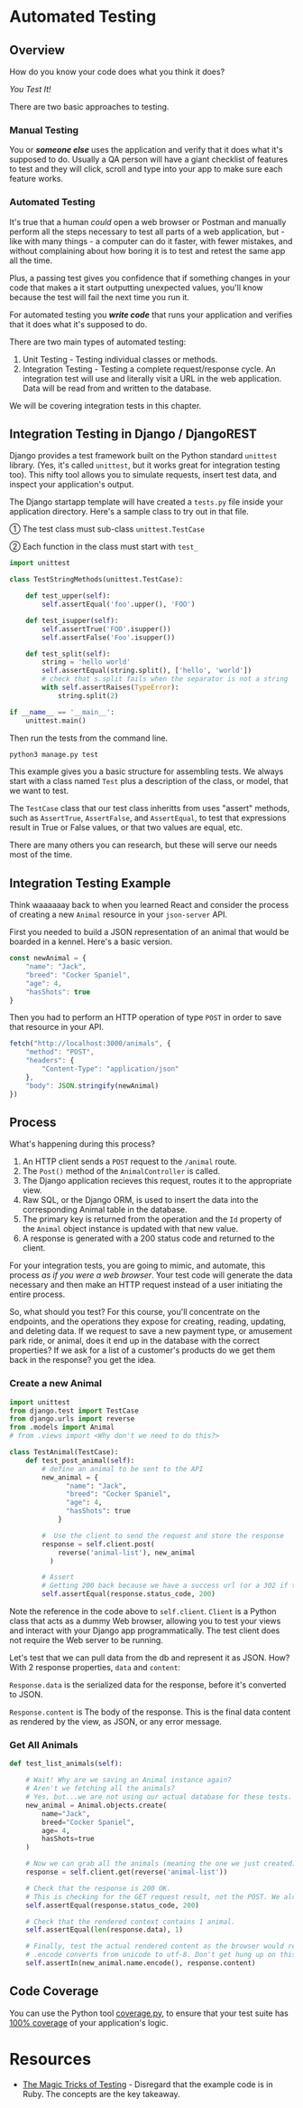 # Automated Testing

## Overview

How do you know your code does what you think it does?

_You Test It!_

There are two basic approaches to testing.

### Manual Testing

You or _**someone else**_ uses the application and verify that it does what it's supposed to do. Usually a QA person will have a giant checklist of features to test and they will click, scroll and type into your app to make sure each feature works.

### Automated Testing

It's true that a human _could_ open a web browser or Postman and manually perform all the steps necessary to test all parts of a web application, but - like with many things - a computer can do it faster, with fewer mistakes, and without complaining about how boring it is to test and retest the same app all the time.

Plus, a passing test gives you confidence that if something changes in your code that makes a it start outputting unexpected values, you'll know because the test will fail the next time you run it.

For automated testing you _**write code**_ that runs your application and verifies that it does what it's supposed to do.

There are two main types of automated testing:
1. Unit Testing - Testing individual classes or methods.
1. Integration Testing - Testing a complete request/response cycle. An integration test will use and literally visit a URL in the web application. Data will be read from and written to the database.

We will be covering integration tests in this chapter.

## Integration Testing in Django / DjangoREST

Django provides a test framework built on the Python standard `unittest` library. (Yes, it's called `unittest`, but it works great for integration testing too). This nifty tool allows you to simulate requests, insert test data, and inspect your application's output.

The Django startapp template will have created a `tests.py` file inside your application directory. Here's a sample class to try out in that file.

① The test class must sub-class `unittest.TestCase`

② Each function in the class must start with `test_`

```python
import unittest

class TestStringMethods(unittest.TestCase):

    def test_upper(self):
        self.assertEqual('foo'.upper(), 'FOO')

    def test_isupper(self):
        self.assertTrue('FOO'.isupper())
        self.assertFalse('Foo'.isupper())

    def test_split(self):
        string = 'hello world'
        self.assertEqual(string.split(), ['hello', 'world'])
        # check that s.split fails when the separator is not a string
        with self.assertRaises(TypeError):
            string.split(2)

if __name__ == '__main__':
    unittest.main()
```

Then run the tests from the command line.

```py
python3 manage.py test
```

This example gives you a basic structure for assembling tests. We always start with a class named `Test` plus a description of the class, or model, that we want to test.

The `TestCase` class that our test class inheritts from uses "assert" methods, such as `AssertTrue`, `AssertFalse`, and `AssertEqual`, to test that expressions result in True or False values, or that two values are equal, etc.

There are many others you can research, but these will serve our needs most of the time.

## Integration Testing Example

Think waaaaaay back to when you learned React and consider the process of creating a new `Animal` resource in your `json-server` API.

First you needed to build a JSON representation of an animal that would be boarded in a kennel. Here's a basic version.

```js
const newAnimal = {
    "name": "Jack",
    "breed": "Cocker Spaniel",
    "age": 4,
    "hasShots": true
}
```
Then you had to perform an HTTP operation of type `POST` in order to save that resource in your API.

```js
fetch("http://localhost:3000/animals", {
    "method": "POST",
    "headers": {
        "Content-Type": "application/json"
    },
    "body": JSON.stringify(newAnimal)
})
```

## Process

What's happening during this process?

1. An HTTP client sends a `POST` request to the `/animal` route.
1. The `Post()` method of the `AnimalController` is called.
1. The Django application recieves this request, routes it to the appropriate view.
1. Raw SQL, or the Django ORM, is used to insert the data into the corresponding Animal table in the database.
1. The primary key is returned from the operation and the `Id` property of the `Animal` object instance is updated with that new value.
1. A response is generated with a 200 status code and returned to the client.

For your integration tests, you are going to mimic, and automate, this process _as if you were a web browser_. Your test code will generate the data necessary and then make an HTTP request instead of a user initiating the entire process.

So, what should you test? For this course, you'll concentrate on the endpoints, and the operations they expose for creating, reading, updating, and deleting data. If we request to save a new payment type, or amusement park ride, or animal, does it end up in the database with the correct properties? If we ask for a list of a customer's products do we get them back in the response? you get the idea.

### Create a new Animal
```py
import unittest
from django.test import TestCase
from django.urls import reverse
from .models import Animal
# from .views import <Why don't we need to do this?>

class TestAnimal(TestCase):
    def test_post_animal(self):
        # define an animal to be sent to the API
        new_animal = {
              "name": "Jack",
              "breed": "Cocker Spaniel",
              "age": 4,
              "hasShots": true
            }

        #  Use the client to send the request and store the response
        response = self.client.post(
            reverse('animal-list'), new_animal
          )

        # Assert
        # Getting 200 back because we have a success url (or a 302 if the view is redirecting )
        self.assertEqual(response.status_code, 200)

```
Note the reference in the code above to `self.client`. `Client` is a Python class that acts as a dummy Web browser, allowing you to test your views and interact with your Django app programmatically. The test client does not require the Web server to be running.

Let's test that we can pull data from the db and represent it as JSON. How? With 2 response properties, `data` and `content`:

`Response.data` is the serialized data for the response, before it's converted to JSON.

`Response.content` is The body of the response. This is the final data content as rendered by the view, as JSON, or any error message.

### Get All Animals

```py
def test_list_animals(self):

    # Wait! Why are we saving an Animal instance again?
    # Aren't we fetching all the animals?
    # Yes, but...we are not using our actual database for these tests. Your instructor will explain.
    new_animal = Animal.objects.create(
        name="Jack",
        breed="Cocker Spaniel",
        age= 4,
        hasShots=true
    )

    # Now we can grab all the animals (meaning the one we just created) from the db
    response = self.client.get(reverse('animal-list'))

    # Check that the response is 200 OK.
    # This is checking for the GET request result, not the POST. We already checked that POST works in the previous test!
    self.assertEqual(response.status_code, 200)

    # Check that the rendered context contains 1 animal.
    self.assertEqual(len(response.data), 1)

    # Finally, test the actual rendered content as the browser would receive it
    # .encode converts from unicode to utf-8. Don't get hung up on this. It's just how we can compare apples to apples
    self.assertIn(new_animal.name.encode(), response.content)
```

## Code Coverage

You can use the Python tool [coverage.py](https://coverage.readthedocs.io/en/latest/), to ensure that your test suite has [100% coverage](http://blog.liw.fi/posts/unittest-coverage/) of your application's logic.


# Resources
* [The Magic Tricks of Testing](https://www.youtube.com/watch?v=URSWYvyc42M) - Disregard that the example code is in Ruby. The concepts are the key takeaway.
